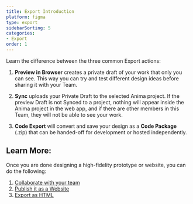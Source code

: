 ```yaml
---
title: Export Introduction
platform: figma
type: export
sidebarSorting: 5
categories: 
- Export
order: 1
---
```

Learn the difference between the three common Export actions:

1. **Preview in Browser** creates a private draft of your work that only you can see. This way you can try and test different design ideas before sharing it with your Team.

2. **Sync** uploads your Private Draft to the selected Anima project. If the preview Draft is not Synced to a project, nothing will appear inside the Anima project in the web app, and if there are other members in this Team, they will not be able to see your work.

3. **Code Export** will convert and save your design as a **Code Package** (.zip) that can be handed-off for development or hosted independently.

## Learn More:

Once you are done designing a high-fidelity prototype or website, you can do the following:

1. [Collaborate with your team](collaborate-teams.html)
2. [Publish it as a Website](publish.html)
3. [Export as HTML](export-html.html)

